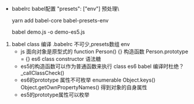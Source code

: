 - babelrc  babel配置
    "presets": ["env"] 预处理\

    yarn add babel-core babel-presets-env

    babel demo.js -o demo-es5.js

1. babel class 编译
    .babelrc 不可少,presets数组  env
     - js 面向对象是原型式的
     function Person() {} 构造函数
     Person.prototype = {}
     es6 class constructor 语法糖
     - es5的构造函数可以作为普通函数来执行
        class es6 babel 编译时杜绝？
        _callClassCheck()
    - es6的prototype 属性不可枚举 enumerable
    Object.keys()
    Object.getOwnPropertyNames() 得到对象的自身属性
    - es5的prototype属性可以枚举